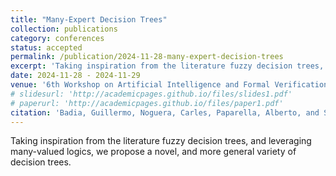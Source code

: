 ```yaml
---
title: "Many-Expert Decision Trees"
collection: publications
category: conferences
status: accepted
permalink: /publication/2024-11-28-many-expert-decision-trees
excerpt: 'Taking inspiration from the literature fuzzy decision trees, and leveraging many-valued logics, we propose a novel, and more general variety of decision trees.'
date: 2024-11-28 - 2024-11-29
venue: '6th Workshop on Artificial Intelligence and Formal Verification, Logic, Automata, and Synthesis (OVERLAY 2024), Bolzano, Italy, 28-39 November 2024.'
# slidesurl: 'http://academicpages.github.io/files/slides1.pdf'
# paperurl: 'http://academicpages.github.io/files/paper1.pdf'
citation: 'Badia, Guillermo, Noguera, Carles, Paparella, Alberto, and Sciavicco, Guido. (2024). &quot;Many-Expert Decision Trees.&quot; <i>6th Workshop on Artificial Intelligence and Formal Verification, Logic, Automata, and Synthesis (OVERLAY 2024), Bolzano, Italy, 28-39 November 2024</i>. 1(1).'
---
```


Taking inspiration from the literature fuzzy decision trees, and leveraging many-valued logics, we propose a novel, and more general variety of decision trees.